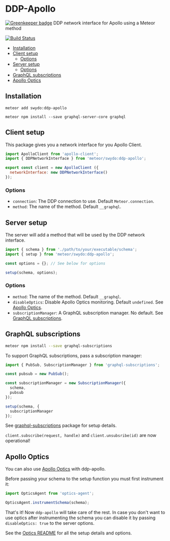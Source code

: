 # DDP-Apollo

[![Greenkeeper badge](https://badges.greenkeeper.io/Swydo/ddp-apollo.svg)](https://greenkeeper.io/)
DDP network interface for Apollo using a Meteor method

[![Build Status](https://travis-ci.org/Swydo/ddp-apollo.svg?branch=master)](https://travis-ci.org/Swydo/ddp-apollo)

<!-- START doctoc generated TOC please keep comment here to allow auto update -->
<!-- DON'T EDIT THIS SECTION, INSTEAD RE-RUN doctoc TO UPDATE -->


- [Installation](#installation)
- [Client setup](#client-setup)
  - [Options](#options)
- [Server setup](#server-setup)
  - [Options](#options-1)
- [GraphQL subscriptions](#graphql-subscriptions)
- [Apollo Optics](#apollo-optics)

<!-- END doctoc generated TOC please keep comment here to allow auto update -->

## Installation

```
meteor add swydo:ddp-apollo
```

```
meteor npm install --save graphql-server-core graphql
```

## Client setup
This package gives you a network interface for you Apollo Client.

```javascript
import ApolloClient from 'apollo-client';
import { DDPNetworkInterface } from 'meteor/swydo:ddp-apollo';

export const client = new ApolloClient ({
  networkInterface: new DDPNetworkInterface()
});
```

### Options
- `connection`: The DDP connection to use. Default `Meteor.connection`.
- `method`: The name of the method. Default `__graphql`.

## Server setup
The server will add a method that will be used by the DDP network interface.

```javascript
import { schema } from './path/to/your/executable/schema';
import { setup } from 'meteor/swydo:ddp-apollo';

const options = {}; // See below for options

setup(schema, options);
```

### Options
- `method`: The name of the method. Default `__graphql`.
- `disableOptics`: Disable Apollo Optics monitoring. Default `undefined`. See [Apollo Optics](#apollo-optics).
- `subscriptionManager`: A GraphQL subscription manager. No default. See [GraphQL subscriptions](#graphql-subscriptions).

## GraphQL subscriptions
```sh
meteor npm install --save graphql-subscriptions
```

To support GraphQL subscriptions, pass a subscription manager:

```javascript
import { PubSub, SubscriptionManager } from 'graphql-subscriptions';

const pubsub = new PubSub();

const subscriptionManager = new SubscriptionManager({
  schema,
  pubsub
});

setup(schema, {
  subscriptionManager
});
```
See [graphql-subscriptions](https://github.com/apollographql/graphql-subscriptions) package for setup details.

`client.subscribe(request, handle)` and `client.unsubsribe(id)` are now operational!

## Apollo Optics
You can also use [Apollo Optics](http://www.apollodata.com/optics) with ddp-apollo.

Before passing your schema to the setup function you must first instrument it:

```javascript
import OpticsAgent from 'optics-agent';

OpticsAgent.instrumentSchema(schema);
```

That's it! Now `ddp-apollo` will take care of the rest. In case you don't want to use optics after instrumenting the schema you can disable it by passing `disableOptics: true` to the server options.

See the [Optics README](https://github.com/apollographql/optics-agent-js/blob/master/README.md) for all the setup details and options.
